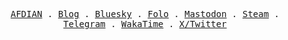 <p align="center">
  <samp>
    <a href="https://afdian.com/a/cscnk52">AFDIAN</a> .
    <a href="https://blog.cscnk52.me">Blog</a> .
    <a href="https://bsky.app/profile/cscnk52.me">Bluesky</a> .
    <a href="https://app.folo.is/share/users/cscnk52">Folo</a> .
    <a href="https://mastodon.social/@cscnk52">Mastodon</a> .
    <a href="https://steamcommunity.com/id/cscnk52">Steam</a> .
    <a href="https://t.me/cscnk52">Telegram</a> .
    <a href="https://wakatime.com/@cscnk52">WakaTime</a> .
    <a href="https://x.com/cscnk52">X/Twitter</a>
  </samp>
</p>

